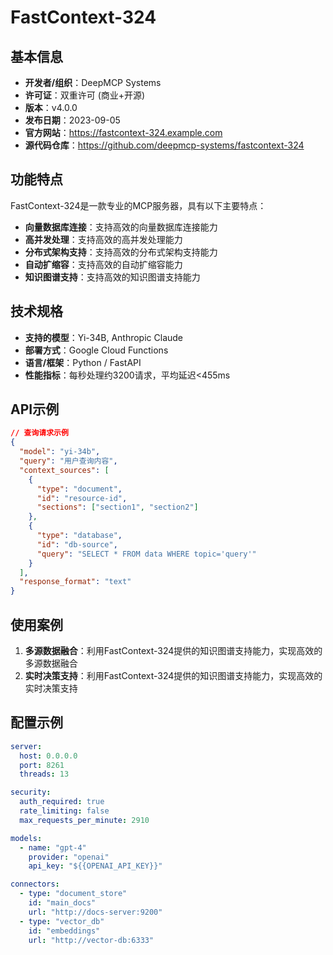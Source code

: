 # FastContext-324

## 基本信息

- **开发者/组织**：DeepMCP Systems
- **许可证**：双重许可 (商业+开源)
- **版本**：v4.0.0
- **发布日期**：2023-09-05
- **官方网站**：https://fastcontext-324.example.com
- **源代码仓库**：https://github.com/deepmcp-systems/fastcontext-324

## 功能特点

FastContext-324是一款专业的MCP服务器，具有以下主要特点：

- **向量数据库连接**：支持高效的向量数据库连接能力
- **高并发处理**：支持高效的高并发处理能力
- **分布式架构支持**：支持高效的分布式架构支持能力
- **自动扩缩容**：支持高效的自动扩缩容能力
- **知识图谱支持**：支持高效的知识图谱支持能力


## 技术规格

- **支持的模型**：Yi-34B, Anthropic Claude
- **部署方式**：Google Cloud Functions
- **语言/框架**：Python / FastAPI
- **性能指标**：每秒处理约3200请求，平均延迟<455ms

## API示例

```json
// 查询请求示例
{
  "model": "yi-34b",
  "query": "用户查询内容",
  "context_sources": [
    {
      "type": "document",
      "id": "resource-id",
      "sections": ["section1", "section2"]
    },
    {
      "type": "database",
      "id": "db-source",
      "query": "SELECT * FROM data WHERE topic='query'"
    }
  ],
  "response_format": "text"
}
```

## 使用案例

1. **多源数据融合**：利用FastContext-324提供的知识图谱支持能力，实现高效的多源数据融合
2. **实时决策支持**：利用FastContext-324提供的知识图谱支持能力，实现高效的实时决策支持


## 配置示例

```yaml
server:
  host: 0.0.0.0
  port: 8261
  threads: 13

security:
  auth_required: true
  rate_limiting: false
  max_requests_per_minute: 2910

models:
  - name: "gpt-4"
    provider: "openai"
    api_key: "${{OPENAI_API_KEY}}"

connectors:
  - type: "document_store"
    id: "main_docs"
    url: "http://docs-server:9200"
  - type: "vector_db"
    id: "embeddings"
    url: "http://vector-db:6333"
```